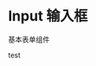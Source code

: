 # Input 输入框

基本表单组件

<div class="demo-block">
  <i-input type="text" prefix="icon-user" v-model="inputval" style="width:250px;" placeholder="your name..."></i-input>
  <i-button @click="fn">test</i-button>
</div>

<script>
export default {
  data(){
    return {
      inputval:''
    }
  },
  methods:{
    fn(){
        alert(this.inputval)
    }
  }
}